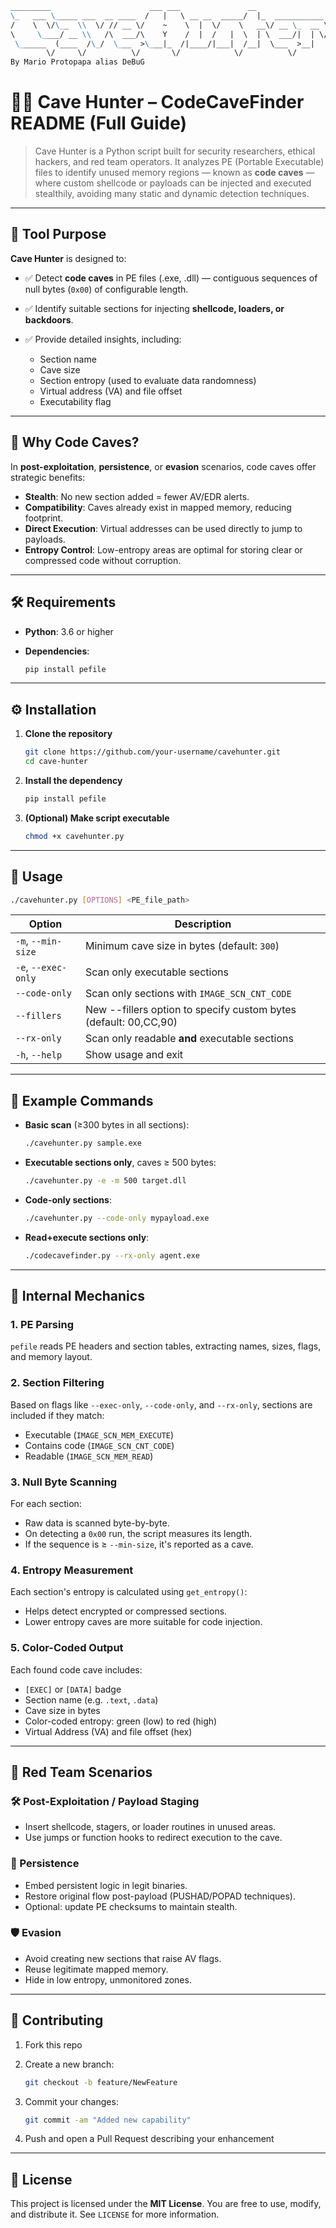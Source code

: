 ````markdown
_________                      ___ ___               __                
\_   ___ \_____ ___  __ ____  /   |   \ __ __  _____/  |_  ___________ 
/    \  \/\__  \\  \/ // __ \/    ~    \  |  \/    \   __\/ __ \_  __ \
\     \____/ __ \\   /\  ___/\    Y    /  |  /   |  \  | \  ___/|  | \/
 \______  (____  /\_/  \___  >\___|_  /|____/|___|  /__|  \___  >__|   
        \/     \/          \/       \/            \/          \/     
By Mario Protopapa alias DeBuG
````
# 🕵️‍♂️ Cave Hunter – CodeCaveFinder README (Full Guide)

> Cave Hunter is a Python script built for security researchers, ethical hackers, and red team operators. It analyzes PE (Portable Executable) files to identify unused memory regions — known as **code caves** — where custom shellcode or payloads can be injected and executed stealthily, avoiding many static and dynamic detection techniques.

---

## 📌 Tool Purpose

**Cave Hunter** is designed to:

* ✅ Detect **code caves** in PE files (.exe, .dll) — contiguous sequences of null bytes (`0x00`) of configurable length.
* ✅ Identify suitable sections for injecting **shellcode, loaders, or backdoors**.
* ✅ Provide detailed insights, including:

  * Section name
  * Cave size
  * Section entropy (used to evaluate data randomness)
  * Virtual address (VA) and file offset
  * Executability flag

---

## 🔬 Why Code Caves?

In **post-exploitation**, **persistence**, or **evasion** scenarios, code caves offer strategic benefits:

* **Stealth**: No new section added = fewer AV/EDR alerts.
* **Compatibility**: Caves already exist in mapped memory, reducing footprint.
* **Direct Execution**: Virtual addresses can be used directly to jump to payloads.
* **Entropy Control**: Low-entropy areas are optimal for storing clear or compressed code without corruption.

---

## 🛠️ Requirements

* **Python**: 3.6 or higher
* **Dependencies**:

  ```bash
  pip install pefile
  ```

---

## ⚙️ Installation

1. **Clone the repository**

   ```bash
   git clone https://github.com/your-username/cavehunter.git
   cd cave-hunter
   ```

2. **Install the dependency**

   ```bash
   pip install pefile
   ```

3. **(Optional) Make script executable**

   ```bash
   chmod +x cavehunter.py
   ```

---

## 🚀 Usage

```bash
./cavehunter.py [OPTIONS] <PE_file_path>
```

| Option              | Description                                                        |
| ------------------- | -------------------------------------------------------------------| 
| `-m`, `--min-size`  | Minimum cave size in bytes (default: `300`)                        |
| `-e`, `--exec-only` | Scan only executable sections                                      |
| `--code-only`       | Scan only sections with `IMAGE_SCN_CNT_CODE`                       |
| `--fillers`         | New --fillers option to specify custom bytes (default: 00,CC,90)   |
| `--rx-only`         | Scan only readable **and** executable sections                     |
| `-h`, `--help`      | Show usage and exit                                                |

---

## 🧪 Example Commands

* **Basic scan** (≥300 bytes in all sections):

  ```bash
  ./cavehunter.py sample.exe
  ```

* **Executable sections only**, caves ≥ 500 bytes:

  ```bash
  ./cavehunter.py -e -m 500 target.dll
  ```

* **Code-only sections**:

  ```bash
  ./cavehunter.py --code-only mypayload.exe
  ```

* **Read+execute sections only**:

  ```bash
  ./codecavefinder.py --rx-only agent.exe
  ```

---

## 🔎 Internal Mechanics

### 1. **PE Parsing**

`pefile` reads PE headers and section tables, extracting names, sizes, flags, and memory layout.

### 2. **Section Filtering**

Based on flags like `--exec-only`, `--code-only`, and `--rx-only`, sections are included if they match:

* Executable (`IMAGE_SCN_MEM_EXECUTE`)
* Contains code (`IMAGE_SCN_CNT_CODE`)
* Readable (`IMAGE_SCN_MEM_READ`)

### 3. **Null Byte Scanning**

For each section:

* Raw data is scanned byte-by-byte.
* On detecting a `0x00` run, the script measures its length.
* If the sequence is ≥ `--min-size`, it's reported as a cave.

### 4. **Entropy Measurement**

Each section's entropy is calculated using `get_entropy()`:

* Helps detect encrypted or compressed sections.
* Lower entropy caves are more suitable for code injection.

### 5. **Color-Coded Output**

Each found code cave includes:

* `[EXEC]` or `[DATA]` badge
* Section name (e.g. `.text`, `.data`)
* Cave size in bytes
* Color-coded entropy: green (low) to red (high)
* Virtual Address (VA) and file offset (hex)

---

## 🧠 Red Team Scenarios

### 🛠️ Post-Exploitation / Payload Staging

* Insert shellcode, stagers, or loader routines in unused areas.
* Use jumps or function hooks to redirect execution to the cave.

### 🔐 Persistence

* Embed persistent logic in legit binaries.
* Restore original flow post-payload (PUSHAD/POPAD techniques).
* Optional: update PE checksums to maintain stealth.

### 🛡️ Evasion

* Avoid creating new sections that raise AV flags.
* Reuse legitimate mapped memory.
* Hide in low entropy, unmonitored zones.

---

## 🤝 Contributing

1. Fork this repo
2. Create a new branch:

   ```bash
   git checkout -b feature/NewFeature
   ```
3. Commit your changes:

   ```bash
   git commit -am "Added new capability"
   ```
4. Push and open a Pull Request describing your enhancement

---

## 📄 License

This project is licensed under the **MIT License**.
You are free to use, modify, and distribute it.
See `LICENSE` for more information.

